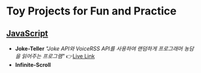 # Toy Projects for Fun and Practice
## [JavaScript](https://github.com/42KIM/toy-projects/tree/master/javascript) 
+ **Joke-Teller** _"Joke API와 VoiceRSS API를 사용하여 랜덤하게 프로그래머 농담을 읽어주는 프로그램"_
👉[Live Link](https://42kim.github.io/toy-projects/javascript/Joke-Teller/)
+ **Infinite-Scroll**
